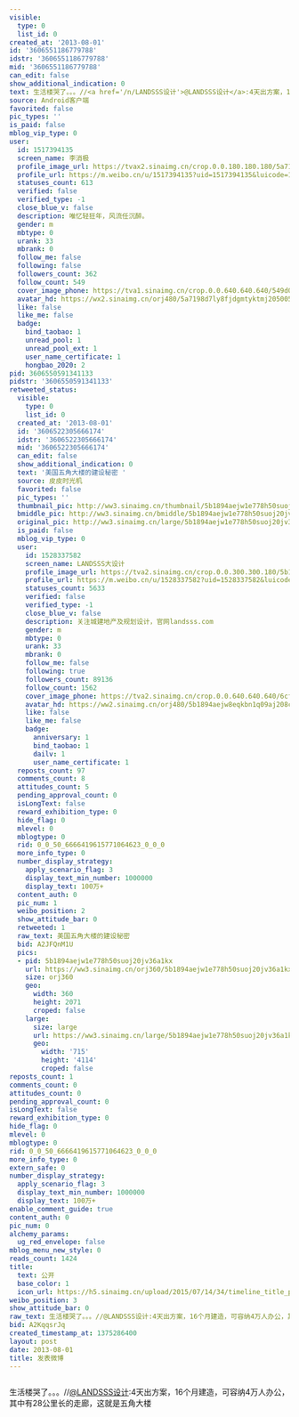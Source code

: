 ```yaml
---
visible:
  type: 0
  list_id: 0
created_at: '2013-08-01'
id: '3606551186779788'
idstr: '3606551186779788'
mid: '3606551186779788'
can_edit: false
show_additional_indication: 0
text: 生活楼哭了。。。//<a href='/n/LANDSSS设计'>@LANDSSS设计</a>:4天出方案，16个月建造，可容纳4万人办公，其中有28公里长的走廊，这就是五角大楼
source: Android客户端
favorited: false
pic_types: ''
is_paid: false
mblog_vip_type: 0
user:
  id: 1517394135
  screen_name: 李消极
  profile_image_url: https://tvax2.sinaimg.cn/crop.0.0.180.180.180/5a7198d7ly8fjdgmtyktmj20500500so.jpg?KID=imgbed,tva&Expires=1606399686&ssig=NZUzwLgD5a
  profile_url: https://m.weibo.cn/u/1517394135?uid=1517394135&luicode=10000011&lfid=2304131517394135_-_WEIBO_SECOND_PROFILE_WEIBO
  statuses_count: 613
  verified: false
  verified_type: -1
  close_blue_v: false
  description: 唯忆轻狂年，风流任沉醉。
  gender: m
  mbtype: 0
  urank: 33
  mbrank: 0
  follow_me: false
  following: false
  followers_count: 362
  follow_count: 549
  cover_image_phone: https://tva1.sinaimg.cn/crop.0.0.640.640.640/549d0121tw1egm1kjly3jj20hs0hsq4f.jpg
  avatar_hd: https://wx2.sinaimg.cn/orj480/5a7198d7ly8fjdgmtyktmj20500500so.jpg
  like: false
  like_me: false
  badge:
    bind_taobao: 1
    unread_pool: 1
    unread_pool_ext: 1
    user_name_certificate: 1
    hongbao_2020: 2
pid: 3606550591341133
pidstr: '3606550591341133'
retweeted_status:
  visible:
    type: 0
    list_id: 0
  created_at: '2013-08-01'
  id: '3606522305666174'
  idstr: '3606522305666174'
  mid: '3606522305666174'
  can_edit: false
  show_additional_indication: 0
  text: '美国五角大楼的建设秘密 '
  source: 皮皮时光机
  favorited: false
  pic_types: ''
  thumbnail_pic: http://ww3.sinaimg.cn/thumbnail/5b1894aejw1e778h50suoj20jv36a1kx.jpg
  bmiddle_pic: http://ww3.sinaimg.cn/bmiddle/5b1894aejw1e778h50suoj20jv36a1kx.jpg
  original_pic: http://ww3.sinaimg.cn/large/5b1894aejw1e778h50suoj20jv36a1kx.jpg
  is_paid: false
  mblog_vip_type: 0
  user:
    id: 1528337582
    screen_name: LANDSSS大设计
    profile_image_url: https://tva2.sinaimg.cn/crop.0.0.300.300.180/5b1894aejw8eqkbn1q09aj208c08cmyg.jpg?KID=imgbed,tva&Expires=1606399686&ssig=LwHnRBlGrW
    profile_url: https://m.weibo.cn/u/1528337582?uid=1528337582&luicode=10000011&lfid=2304131517394135_-_WEIBO_SECOND_PROFILE_WEIBO
    statuses_count: 5633
    verified: false
    verified_type: -1
    close_blue_v: false
    description: 关注城建地产及规划设计，官网landsss.com
    gender: m
    mbtype: 0
    urank: 33
    mbrank: 0
    follow_me: false
    following: true
    followers_count: 89136
    follow_count: 1562
    cover_image_phone: https://tva2.sinaimg.cn/crop.0.0.640.640.640/6cf8d7ebjw1ehfr7sdv7vj20hs0hsjw1.jpg
    avatar_hd: https://ww2.sinaimg.cn/orj480/5b1894aejw8eqkbn1q09aj208c08cmyg.jpg
    like: false
    like_me: false
    badge:
      anniversary: 1
      bind_taobao: 1
      dailv: 1
      user_name_certificate: 1
  reposts_count: 97
  comments_count: 8
  attitudes_count: 5
  pending_approval_count: 0
  isLongText: false
  reward_exhibition_type: 0
  hide_flag: 0
  mlevel: 0
  mblogtype: 0
  rid: 0_0_50_6666419615771064623_0_0_0
  more_info_type: 0
  number_display_strategy:
    apply_scenario_flag: 3
    display_text_min_number: 1000000
    display_text: 100万+
  content_auth: 0
  pic_num: 1
  weibo_position: 2
  show_attitude_bar: 0
  retweeted: 1
  raw_text: 美国五角大楼的建设秘密 ​​​
  bid: A2JFQnM1U
  pics:
  - pid: 5b1894aejw1e778h50suoj20jv36a1kx
    url: https://ww3.sinaimg.cn/orj360/5b1894aejw1e778h50suoj20jv36a1kx.jpg
    size: orj360
    geo:
      width: 360
      height: 2071
      croped: false
    large:
      size: large
      url: https://ww3.sinaimg.cn/large/5b1894aejw1e778h50suoj20jv36a1kx.jpg
      geo:
        width: '715'
        height: '4114'
        croped: false
reposts_count: 1
comments_count: 0
attitudes_count: 0
pending_approval_count: 0
isLongText: false
reward_exhibition_type: 0
hide_flag: 0
mlevel: 0
mblogtype: 0
rid: 0_0_50_6666419615771064623_0_0_0
more_info_type: 0
extern_safe: 0
number_display_strategy:
  apply_scenario_flag: 3
  display_text_min_number: 1000000
  display_text: 100万+
enable_comment_guide: true
content_auth: 0
pic_num: 0
alchemy_params:
  ug_red_envelope: false
mblog_menu_new_style: 0
reads_count: 1424
title:
  text: 公开
  base_color: 1
  icon_url: https://h5.sinaimg.cn/upload/2015/07/14/34/timeline_title_public_default.png
weibo_position: 3
show_attitude_bar: 0
raw_text: 生活楼哭了。。。//@LANDSSS设计:4天出方案，16个月建造，可容纳4万人办公，其中有28公里长的走廊，这就是五角大楼
bid: A2KqqsrJq
created_timestamp_at: 1375286400
layout: post
date: 2013-08-01
title: 发表微博
---
```


![]()

生活楼哭了。。。//<a href='/n/LANDSSS设计'>@LANDSSS设计</a>:4天出方案，16个月建造，可容纳4万人办公，其中有28公里长的走廊，这就是五角大楼


